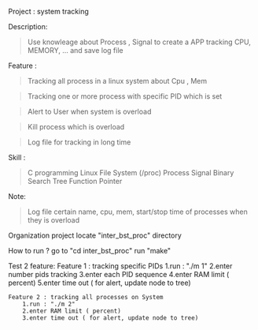 Project : system tracking 

Description: 
> Use knowleage about Process , Signal to create a APP tracking CPU, MEMORY, ... and save 
    log file

Feature : 
> Tracking all process in a linux system about Cpu , Mem

> Tracking one or more process with specific PID which is set 

> Alert to User when system is overload

> Kill process which is overload 

> Log file for tracking in long time 

Skill :
> C programming
> Linux File System (/proc)
> Process 
> Signal 
> Binary Search Tree
> Function Pointer

Note:
> Log file certain name, cpu, mem, start/stop time of processes when they is overload

Organization 
	project locate "inter_bst_proc" directory

How to run ?
	go to "cd inter_bst_proc"
	run "make"

Test 2 feature:
	Feature 1 : tracking specific PIDs
		1.run : "./m 1"
		2.enter number pids tracking 
		3.enter each PID sequence 
		4.enter RAM limit ( percent)
		5.enter time out ( for alert, update node to tree)

	
	Feature 2 : tracking all processes on System
		1.run : "./m 2"
		2.enter RAM limit ( percent)
		3.enter time out ( for alert, update node to tree)











